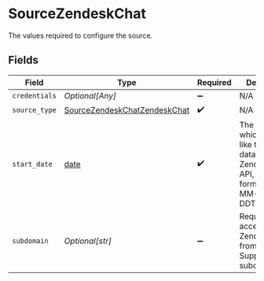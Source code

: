# SourceZendeskChat

The values required to configure the source.


## Fields

| Field                                                                                                      | Type                                                                                                       | Required                                                                                                   | Description                                                                                                | Example                                                                                                    |
| ---------------------------------------------------------------------------------------------------------- | ---------------------------------------------------------------------------------------------------------- | ---------------------------------------------------------------------------------------------------------- | ---------------------------------------------------------------------------------------------------------- | ---------------------------------------------------------------------------------------------------------- |
| `credentials`                                                                                              | *Optional[Any]*                                                                                            | :heavy_minus_sign:                                                                                         | N/A                                                                                                        |                                                                                                            |
| `source_type`                                                                                              | [SourceZendeskChatZendeskChat](../../models/shared/sourcezendeskchatzendeskchat.md)                        | :heavy_check_mark:                                                                                         | N/A                                                                                                        |                                                                                                            |
| `start_date`                                                                                               | [date](https://docs.python.org/3/library/datetime.html#date-objects)                                       | :heavy_check_mark:                                                                                         | The date from which you'd like to replicate data for Zendesk Chat API, in the format YYYY-MM-DDT00:00:00Z. | 2021-02-01T00:00:00Z                                                                                       |
| `subdomain`                                                                                                | *Optional[str]*                                                                                            | :heavy_minus_sign:                                                                                         | Required if you access Zendesk Chat from a Zendesk Support subdomain.                                      |                                                                                                            |